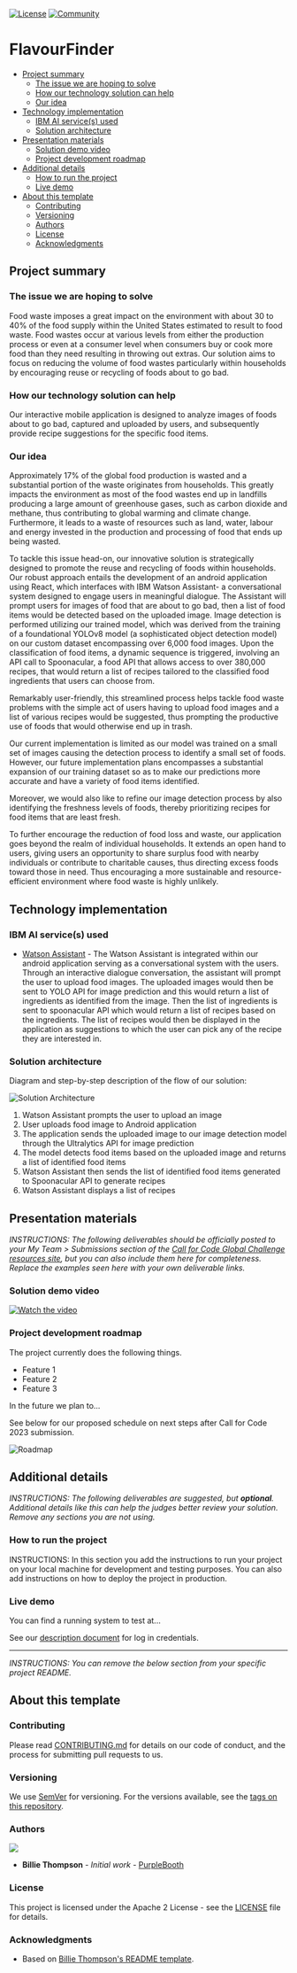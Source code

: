 [![License](https://img.shields.io/badge/License-Apache2-blue.svg)](https://www.apache.org/licenses/LICENSE-2.0) [![Community](https://img.shields.io/badge/Join-Community-blue)](https://developer.ibm.com/callforcode/solutions/projects/get-started/)

# FlavourFinder

- [Project summary](#project-summary)
  - [The issue we are hoping to solve](#the-issue-we-are-hoping-to-solve)
  - [How our technology solution can help](#how-our-technology-solution-can-help)
  - [Our idea](#our-idea)
- [Technology implementation](#technology-implementation)
  - [IBM AI service(s) used](#ibm-ai-services-used)
  - [Solution architecture](#solution-architecture)
- [Presentation materials](#presentation-materials)
  - [Solution demo video](#solution-demo-video)
  - [Project development roadmap](#project-development-roadmap)
- [Additional details](#additional-details)
  - [How to run the project](#how-to-run-the-project)
  - [Live demo](#live-demo)
- [About this template](#about-this-template)
  - [Contributing](#contributing)
  - [Versioning](#versioning)
  - [Authors](#authors)
  - [License](#license)
  - [Acknowledgments](#acknowledgments)


## Project summary

### The issue we are hoping to solve

Food waste imposes a great impact on the environment with about 30 to 40% of the food supply within the United States estimated to result to food waste. Food wastes occur at various levels from either the production process or even at a consumer level when consumers buy or cook more food than they need resulting in throwing out extras. Our solution aims to focus on reducing the volume of food wastes particularly within households by encouraging reuse or recycling of foods about to go bad. 


### How our technology solution can help

Our interactive mobile application is designed to analyze images of foods about to go bad, captured and uploaded by users, and subsequently provide recipe suggestions for the specific food items.

### Our idea

Approximately 17% of the global food production is wasted and a substantial portion of the waste originates from households. This greatly impacts the environment as most of the food wastes end up in landfills producing a large amount of greenhouse gases, such as carbon dioxide and methane, thus contributing to global warming and climate change. Furthermore, it leads to a waste of resources such as land, water, labour and energy invested in the production and processing of food that ends up being wasted.

To tackle this issue head-on, our innovative solution is strategically designed to promote the reuse and recycling of foods within households. Our robust approach entails the development of an android application using React, which interfaces with IBM Watson Assistant- a conversational system designed to engage users in meaningful dialogue. The Assistant will prompt users for images of food that are about to go bad, then a list of food items would be detected based on the uploaded image. Image detection is performed utilizing our trained model, which was derived from the training of a foundational YOLOv8 model (a sophisticated object detection model) on our custom dataset encompassing over 6,000 food images. Upon the classification of food items, a dynamic sequence is triggered, involving an API call to Spoonacular, a food API that allows access to over 380,000 recipes, that would return a list of recipes tailored to the classified food ingredients that users can choose from. 

Remarkably user-friendly, this streamlined process helps tackle food waste problems with the simple act of users having to upload food images and a list of various recipes would be suggested, thus prompting the productive use of foods that would otherwise end up in trash.

Our current implementation is limited as our model was trained on a small set of images causing the detection process to identify a small set of foods. However, our future implementation plans encompasses a substantial expansion of our training dataset so as to make our predictions more accurate and have a variety of food items identified. 

Moreover, we would also like to refine our image detection process by also identifying the freshness levels of foods, thereby prioritizing recipes for food items that are least fresh. 

To further encourage the reduction of food loss and waste, our application goes beyond the realm of individual households. It extends an open hand to users, giving users an opportunity to share surplus food with nearby individuals or contribute to charitable causes, thus directing excess foods toward those in need. Thus encouraging a more sustainable and resource-efficient environment where food waste is highly unlikely.


## Technology implementation

### IBM AI service(s) used

- [Watson Assistant](https://cloud.ibm.com/catalog/services/watson-assistant) - The Watson Assistant is integrated within our android application serving as a conversational system with the users. Through an interactive dialogue conversation, the assistant will prompt the user to upload food images. The uploaded images would then be sent to YOLO API for image prediction and this would return a list of ingredients as identified from the image. Then the list of ingredients is sent to spoonacular API which would return a list of recipes based on the ingredients. The list of recipes would then be displayed in the application as suggestions to which the user can pick any of the recipe they are interested in.


### Solution architecture

Diagram and step-by-step description of the flow of our solution:

![Solution Architecture](./images/Solution_Architecture.png)

1. Watson Assistant prompts the user to upload an image
2. User uploads food image to Android application
3. The application sends the uploaded image to our image detection model through the Ultralytics API for image prediction
4. The model detects food items based on the uploaded image and returns a list of identified food items
5. Watson Assistant then sends the list of identified food items generated to Spoonacular API to generate recipes
6. Watson Assistant displays a list of recipes

## Presentation materials

_INSTRUCTIONS: The following deliverables should be officially posted to your My Team > Submissions section of the [Call for Code Global Challenge resources site](https://cfc-prod.skillsnetwork.site/), but you can also include them here for completeness. Replace the examples seen here with your own deliverable links._

### Solution demo video

[![Watch the video](https://raw.githubusercontent.com/Liquid-Prep/Liquid-Prep/main/images/readme/IBM-interview-video-image.png)](https://youtu.be/vOgCOoy_Bx0)

### Project development roadmap

The project currently does the following things.

- Feature 1
- Feature 2
- Feature 3

In the future we plan to...

See below for our proposed schedule on next steps after Call for Code 2023 submission.

![Roadmap](./images/roadmap.jpg)

## Additional details

_INSTRUCTIONS: The following deliverables are suggested, but **optional**. Additional details like this can help the judges better review your solution. Remove any sections you are not using._

### How to run the project

INSTRUCTIONS: In this section you add the instructions to run your project on your local machine for development and testing purposes. You can also add instructions on how to deploy the project in production.

### Live demo

You can find a running system to test at...

See our [description document](./docs/DESCRIPTION.md) for log in credentials.

---

_INSTRUCTIONS: You can remove the below section from your specific project README._

## About this template

### Contributing

Please read [CONTRIBUTING.md](CONTRIBUTING.md) for details on our code of conduct, and the process for submitting pull requests to us.

### Versioning

We use [SemVer](http://semver.org/) for versioning. For the versions available, see the [tags on this repository](https://github.com/your/project/tags).

### Authors

<a href="https://github.com/Call-for-Code/Project-Sample/graphs/contributors">
  <img src="https://contributors-img.web.app/image?repo=Call-for-Code/Project-Sample" />
</a>

- **Billie Thompson** - _Initial work_ - [PurpleBooth](https://github.com/PurpleBooth)

### License

This project is licensed under the Apache 2 License - see the [LICENSE](LICENSE) file for details.

### Acknowledgments

- Based on [Billie Thompson's README template](https://gist.github.com/PurpleBooth/109311bb0361f32d87a2).

